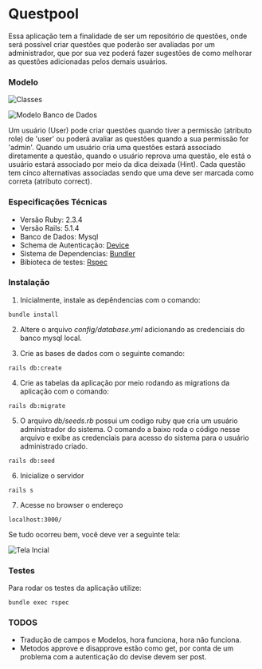 # Questpool

Essa aplicação tem a finalidade de ser um repositório de questões, onde será
possível criar questões que poderão ser avaliadas por um administrador, que
por sua vez poderá fazer sugestões de como melhorar as questões adicionadas pelos
demais usuários.   

### Modelo

![Classes](https://user-images.githubusercontent.com/1520647/32139439-0f1f0512-bc1f-11e7-9480-5b4345c691a8.png)

![Modelo Banco de Dados](https://user-images.githubusercontent.com/1520647/32139539-19d77fae-bc22-11e7-9e32-908b0ddb67f7.png)

Um usuário (User) pode criar questões quando tiver a permissão (atributo role) de 'user' ou poderá avaliar as questões quando a sua permissão for 'admin'.
Quando um usuário cria uma questões estará associado diretamente a questão, quando o usuário reprova uma questão, ele está  o usuário estará associado por meio da dica deixada (Hint).
Cada questão tem cinco alternativas associadas sendo que uma deve ser marcada como correta (atributo correct).

### Especificações Técnicas

* Versão Ruby: 2.3.4
* Versão Rails: 5.1.4
* Banco de Dados: Mysql
* Schema de Autenticação: [Device](https://github.com/plataformatec/devise)
* Sistema de Dependencias: [Bundler](http://bundler.io)
* Bibioteca de testes: [Rspec](http://rspec.info)


### Instalação

1. Inicialmente, instale as depêndencias com o comando:

```
bundle install
```

2. Altere o arquivo _config/database.yml_ adicionando as credenciais do banco mysql local.

3. Crie as bases de dados com o seguinte comando:

```
rails db:create
```

4. Crie as tabelas da aplicação por meio rodando as migrations da aplicação com o comando:

```
rails db:migrate
```

5. O arquivo _db/seeds.rb_ possui um codigo ruby que cria um usuário administrador do sistema. O comando a baixo roda o código nesse arquivo e exibe as credenciais para acesso do sistema para o usuário administrado criado.

```
rails db:seed  
```  

6. Inicialize o servidor

```
rails s
```

7. Acesse no browser o endereço
```
localhost:3000/
```

Se tudo ocorreu bem, você deve ver a seguinte tela:

![Tela Incial](https://user-images.githubusercontent.com/1520647/32140056-1f2f5eda-bc32-11e7-9e73-b5539b332e4a.png)

### Testes
  Para rodar os testes da aplicação utilize:

```
bundle exec rspec
```

### TODOS

* Tradução de campos e Modelos, hora funciona, hora não funciona.
* Metodos approve e disapprove estão como get, por conta de um problema com a autenticação do devise devem ser post.
